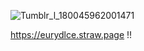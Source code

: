 ![Tumblr_l_180045962001471](https://github.com/user-attachments/assets/67e46565-c1aa-4447-8ae1-59b9ee77b7e9)

https://eurydlce.straw.page !!
